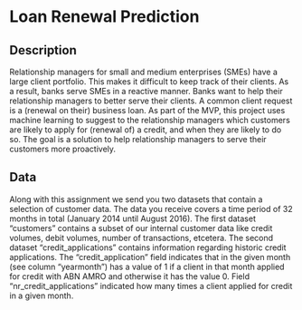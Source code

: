 # Loan Renewal Prediction

## Description
Relationship managers for small and medium enterprises (SMEs) have a large client portfolio. This makes it difficult to keep track of their clients. As a result, banks serve SMEs in a reactive manner. Banks want to help their relationship managers to better serve their clients.
A common client request is a (renewal on their) business loan. As part of the MVP, this project uses machine learning to suggest to the relationship managers which customers are likely to apply for (renewal of) a credit, and when they are likely to do so. The goal is a solution to help relationship managers to serve their customers more proactively.

## Data
Along with this assignment we send you two datasets that contain a selection of customer data. The data you receive covers a time period of 32 months in total (January 2014 until August 2016). The first dataset “customers” contains a subset of our internal customer data like credit volumes, debit volumes, number of transactions, etcetera.
The second dataset “credit_applications” contains information regarding historic credit applications. The “credit_application” field indicates that in the given month (see column “yearmonth”) has a value of 1 if a client in that month applied for credit with ABN AMRO and otherwise it has the value 0. Field “nr_credit_applications” indicated how many times a client applied for credit in a given month.
